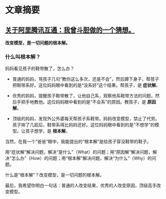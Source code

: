 # 文章摘要

## [关于阿里腾讯互通：我曾斗胆做的一个猜想。](http://finance.sina.com.cn/tech/csj/2021-09-24/doc-iktzscyx6060771.shtml)

**改变模型，是一切问题的根本解。**

### 什么叫根本解？

妈妈看见孩子的鞋带散了，怎么办？

* 普通的妈妈，骂孩子几句“教你这么多次，还是不会”，然后蹲下身子，帮孩子把鞋带系好。这位妈妈眼中看到的是“没系好”这个结果。帮孩子，是 **症状解**。

* 优秀的妈妈，提醒孩子鞋带散了，让他自己系，观察他系鞋带方法的问题，然后手把手地教他。这位妈妈眼中看到的是“不会系”的原因。教孩子，是 **原因解**。

* 顶级的妈妈，发现外公外婆每天帮孩子系鞋带。妈妈改变模型，禁止了代劳。孩子摔了几跤后，鞋带系得比妈妈还好。这位妈妈眼中看到的是“不想学”的模型。让孩子想学，是 **根本解**。

当然，在我一个“爸爸”眼中，我能提出的“根本解”是给孩子穿没鞋带的鞋子。

用“症状解”解决问题，解决“是什么”（What）的问题；用“原因解”解决问题，解决“怎么办”（How）的问题；用“根本解”解决问题，解决“为什么”（Why）的问题。

什么是“根本解”？改变模型，是一切问题的根本解。

最后，我希望你明白一句话：普通的人改变结果，优秀的人改变原因，顶级高手改变模型。